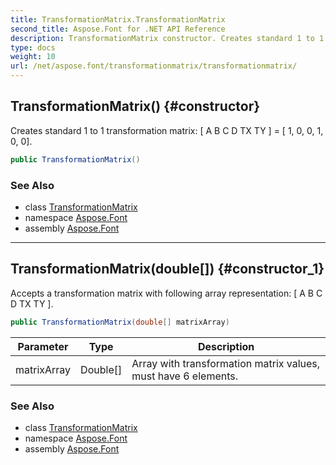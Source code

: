 ```yaml
---
title: TransformationMatrix.TransformationMatrix
second_title: Aspose.Font for .NET API Reference
description: TransformationMatrix constructor. Creates standard 1 to 1 transformation matrix  A B C D TX TY    1 0 0 1 0 0
type: docs
weight: 10
url: /net/aspose.font/transformationmatrix/transformationmatrix/
---
```

## TransformationMatrix() {#constructor}

Creates standard 1 to 1 transformation matrix: [ A B C D TX TY ] = [ 1, 0, 0, 1, 0, 0].

```csharp
public TransformationMatrix()
```

### See Also

* class [TransformationMatrix](../)
* namespace [Aspose.Font](../../transformationmatrix/)
* assembly [Aspose.Font](../../../)

---

## TransformationMatrix(double[]) {#constructor_1}

Accepts a transformation matrix with following array representation: [ A B C D TX TY ].

```csharp
public TransformationMatrix(double[] matrixArray)
```

| Parameter | Type | Description |
| --- | --- | --- |
| matrixArray | Double[] | Array with transformation matrix values, must have 6 elements. |

### See Also

* class [TransformationMatrix](../)
* namespace [Aspose.Font](../../transformationmatrix/)
* assembly [Aspose.Font](../../../)


